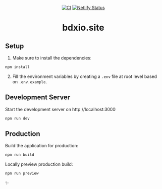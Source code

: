 <div align="center">

[![CI](https://github.com/bdxio/bdxio.site/actions/workflows/ci.yml/badge.svg?branch=main)](https://github.com/bdxio/bdxio.site/actions/workflows/ci.yml)
[![Netlify Status](https://api.netlify.com/api/v1/badges/96891a67-10f3-446a-b72a-c069e9c697d3/deploy-status)](https://app.netlify.com/sites/bdxio/deploys)

# bdxio.site

</div>

## Setup

1. Make sure to install the dependencies:

```bash
npm install
```

2. Fill the environment variables by creating a `.env` file at root level based on `.env.example`.

## Development Server

Start the development server on http://localhost:3000

```bash
npm run dev
```

## Production

Build the application for production:

```bash
npm run build
```

Locally preview production build:

```bash
npm run preview
```
✨
